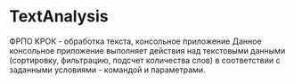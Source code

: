 # TextAnalysis
ФРПО КРОК - обработка текста, консольное приложение
Данное консольное приложение выполняет действия над текстовыми данными (сортировку, фильтрацию, подсчет количества слов) в соответствии с заданными условиями - командой и параметрами. 
